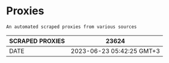 # Proxies
    An automated scraped proxies from various sources

| SCRAPED PROXIES | 23624            |
|-----------------|---------------------------|
| DATE            | 2023-06-23 05:42:25 GMT+3          |